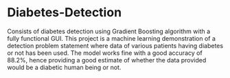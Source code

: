 # Diabetes-Detection
Consists of diabetes detection using Gradient Boosting algorithm with a fully functional GUI. This project is a machine learning demonstration of a detection problem statement where data of various patients having diabetes or not has been used. The model works fine with a good accuracy of 88.2%, hence providing a good estimate of whether the data provided would be a diabetic human being or not.
